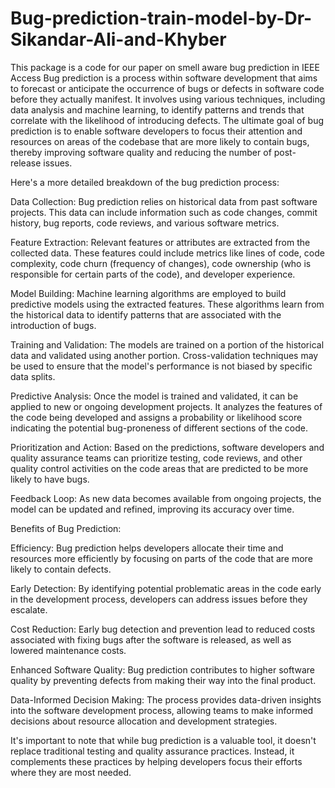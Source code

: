 # Bug-prediction-train-model-by-Dr-Sikandar-Ali-and-Khyber
This package is a code for our paper on smell aware bug prediction in IEEE Access
Bug prediction is a process within software development that aims to forecast or anticipate the occurrence of bugs or defects in software code before they actually manifest. It involves using various techniques, including data analysis and machine learning, to identify patterns and trends that correlate with the likelihood of introducing defects. The ultimate goal of bug prediction is to enable software developers to focus their attention and resources on areas of the codebase that are more likely to contain bugs, thereby improving software quality and reducing the number of post-release issues.

Here's a more detailed breakdown of the bug prediction process:

Data Collection: Bug prediction relies on historical data from past software projects. This data can include information such as code changes, commit history, bug reports, code reviews, and various software metrics.

Feature Extraction: Relevant features or attributes are extracted from the collected data. These features could include metrics like lines of code, code complexity, code churn (frequency of changes), code ownership (who is responsible for certain parts of the code), and developer experience.

Model Building: Machine learning algorithms are employed to build predictive models using the extracted features. These algorithms learn from the historical data to identify patterns that are associated with the introduction of bugs.

Training and Validation: The models are trained on a portion of the historical data and validated using another portion. Cross-validation techniques may be used to ensure that the model's performance is not biased by specific data splits.

Predictive Analysis: Once the model is trained and validated, it can be applied to new or ongoing development projects. It analyzes the features of the code being developed and assigns a probability or likelihood score indicating the potential bug-proneness of different sections of the code.

Prioritization and Action: Based on the predictions, software developers and quality assurance teams can prioritize testing, code reviews, and other quality control activities on the code areas that are predicted to be more likely to have bugs.

Feedback Loop: As new data becomes available from ongoing projects, the model can be updated and refined, improving its accuracy over time.

Benefits of Bug Prediction:

Efficiency: Bug prediction helps developers allocate their time and resources more efficiently by focusing on parts of the code that are more likely to contain defects.

Early Detection: By identifying potential problematic areas in the code early in the development process, developers can address issues before they escalate.

Cost Reduction: Early bug detection and prevention lead to reduced costs associated with fixing bugs after the software is released, as well as lowered maintenance costs.

Enhanced Software Quality: Bug prediction contributes to higher software quality by preventing defects from making their way into the final product.

Data-Informed Decision Making: The process provides data-driven insights into the software development process, allowing teams to make informed decisions about resource allocation and development strategies.

It's important to note that while bug prediction is a valuable tool, it doesn't replace traditional testing and quality assurance practices. Instead, it complements these practices by helping developers focus their efforts where they are most needed.
